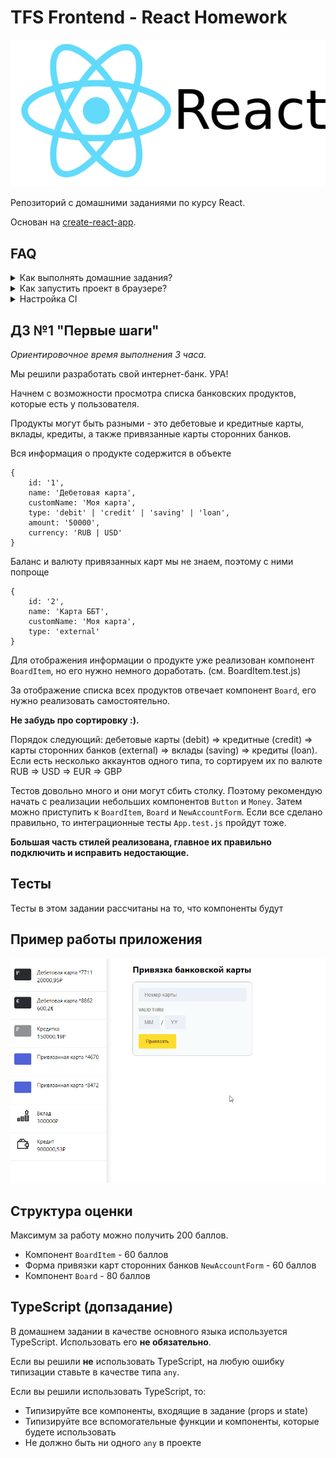 # TFS Frontend - React Homework

![react logo](public/react-logo.png)

Репозиторий с домашними заданиями по курсу React.

Основан на [create-react-app](https://github.com/facebook/create-react-app).

## FAQ

<details>
<summary>Как выполнять домашние задания?</summary>

* Клонируем репозиторий.
* Запускаем команду `yarn install`.
* Запускаем команду `yarn run test` и если видим "No tests found.." нажимаем на кнопку "A" на клавиатуре
* Видим упавшие тесты (не расстраиваемся).
* Начинаем реализовывать компоненты и добиваемся полного прохождения всех тестов.
* Все зеленое, а значит мы справились и мы молодец.
* Настраиваем репозиторий (нужно только один раз см. "Настройка CI").
* Пушим и отправляем на проверку.
</details>

<details>
<summary>Как запустить проект в браузере?</summary>

* Запускаем команду `yarn run start`.
* Открываем [http://localhost:3000](http://localhost:3000)
</details>

<details>
<summary>Настройка CI</summary>

Нам нужно настроить автоматический деплой сайта на хостинг для того, чтобы было удобно проводить ревью приложения.

1. Создаем аккаунт в сервисе vercel https://vercel.com/.
1. Привязываем в настройках https://vercel.com/account/login-connections свой Gitlab аккаунт
1. Заходим на страницу https://vercel.com/dashboard и нажимаем 'New project'
1. Выбираете 'Import git repository' -> Находите свой репозиторий с заданием -> Import
1. В настройках выбираете Framework preset = Create React App
</details>


## ДЗ №1 "Первые шаги"

*Ориентировочное время выполнения 3 часа.*

Мы решили разработать свой интернет-банк. УРА!

Начнем с возможности просмотра списка банковских продуктов, которые есть у пользователя.

Продукты могут быть разными - это дебетовые и кредитные карты, вклады, кредиты, а также привязанные карты сторонних банков. 

Вся информация о продукте содержится в объекте

```
{
    id: '1',
    name: 'Дебетовая карта',
    customName: 'Моя карта',
    type: 'debit' | 'credit' | 'saving' | 'loan',
    amount: '50000',
    currency: 'RUB | USD'
}
```

Баланс и валюту привязанных карт мы не знаем, поэтому с ними попроще
```
{
    id: '2',
    name: 'Карта ББТ',
    customName: 'Моя карта',
    type: 'external'
}
```

Для отображения информации о продукте уже реализован компонент `BoardItem`, но его нужно немного доработать. (см. BoardItem.test.js)

За отображение списка всех продуктов отвечает компонент `Board`, его нужно реализовать самостоятельно.

**Не забудь про сортировку :).**

Порядок следующий: дебетовые карты (debit) => кредитные (credit) => карты сторонних банков (external) => вклады (saving) => кредиты (loan).
Если есть несколько аккаунтов одного типа, то сортируем их по валюте RUB => USD => EUR => GBP

Тестов довольно много и они могут сбить столку. Поэтому рекомендую начать с реализации небольших компонентов `Button` и `Money`. Затем можно приступить к `BoardItem`, `Board` и `NewAccountForm`. Если все сделано правильно, то интеграционные тесты `App.test.js` пройдут тоже.

**Большая часть стилей реализована, главное их правильно подключить и исправить недостающие.**

## Тесты

Тесты в этом задании рассчитаны на то, что компоненты будут 

## Пример работы приложения

![пример работы приложения](public/hm1-example.gif)

## Структура оценки

Максимум за работу можно получить 200 баллов.

* Компонент `BoardItem` - 60 баллов
* Форма привязки карт сторонних банков `NewAccountForm` - 60 баллов
* Компонент `Board` - 80 баллов

## TypeScript (допзадание)

В домашнем задании в качестве основного языка используется TypeScript. Использовать
его **не обязательно**.

Если вы решили **не** использовать TypeScript, на любую ошибку типизации ставьте
в качестве типа `any`.

Если вы решили использовать TypeScript, то:
* Типизируйте все компоненты, входящие в задание (props и state)
* Типизируйте все вспомогательные функции и компоненты, которые будете использовать
* Не должно быть ни одного `any` в проекте
